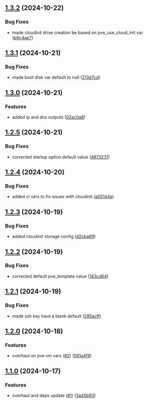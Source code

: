 ## [1.3.2](https://github.com/Johnny-Knighten/terraform-homelab-pve-vm/compare/1.3.1...1.3.2) (2024-10-22)


### Bug Fixes

* made cloudinit drive creation be based on pve_use_cloud_init var ([b9c4ae7](https://github.com/Johnny-Knighten/terraform-homelab-pve-vm/commit/b9c4ae72f12a613f2e9c3692d9ef887026b07177))

## [1.3.1](https://github.com/Johnny-Knighten/terraform-homelab-pve-vm/compare/1.3.0...1.3.1) (2024-10-21)


### Bug Fixes

* made boot disk var default to null ([213d7cd](https://github.com/Johnny-Knighten/terraform-homelab-pve-vm/commit/213d7cd5bb17577da1a779ad395acd8cba4bac99))

## [1.3.0](https://github.com/Johnny-Knighten/terraform-homelab-pve-vm/compare/1.2.5...1.3.0) (2024-10-21)


### Features

* added ip and dns outputs ([02ac0a8](https://github.com/Johnny-Knighten/terraform-homelab-pve-vm/commit/02ac0a8d10ab9325ad833c9c7294e12c9e75a3e2))

## [1.2.5](https://github.com/Johnny-Knighten/terraform-homelab-pve-vm/compare/1.2.4...1.2.5) (2024-10-21)


### Bug Fixes

* corrected startup option default value ([4873231](https://github.com/Johnny-Knighten/terraform-homelab-pve-vm/commit/48732318a2b3a0227dc00190771a8b956e19dc5a))

## [1.2.4](https://github.com/Johnny-Knighten/terraform-homelab-pve-vm/compare/1.2.3...1.2.4) (2024-10-20)


### Bug Fixes

* added ci vars to fix issues with cloudinit ([a05144a](https://github.com/Johnny-Knighten/terraform-homelab-pve-vm/commit/a05144a5c66ef2db69e328ed1465711fd6925102))

## [1.2.3](https://github.com/Johnny-Knighten/terraform-homelab-pve-vm/compare/1.2.2...1.2.3) (2024-10-19)


### Bug Fixes

* added cloudinit storage config ([d2cba69](https://github.com/Johnny-Knighten/terraform-homelab-pve-vm/commit/d2cba69d2ce409bdecc1332613cd71e82cf3b504))

## [1.2.2](https://github.com/Johnny-Knighten/terraform-homelab-pve-vm/compare/1.2.1...1.2.2) (2024-10-19)


### Bug Fixes

* corrected default pve_template value ([143cd64](https://github.com/Johnny-Knighten/terraform-homelab-pve-vm/commit/143cd64cdcd18924bfdfc36d051c842ce9d9778f))

## [1.2.1](https://github.com/Johnny-Knighten/terraform-homelab-pve-vm/compare/1.2.0...1.2.1) (2024-10-19)


### Bug Fixes

* made ssh key have a blank default ([285acff](https://github.com/Johnny-Knighten/terraform-homelab-pve-vm/commit/285acff40e7b449f172ca1e600442409af675e20))

## [1.2.0](https://github.com/Johnny-Knighten/terraform-homelab-pve-vm/compare/1.1.0...1.2.0) (2024-10-18)


### Features

* overhaul on pve vm vars ([#2](https://github.com/Johnny-Knighten/terraform-homelab-pve-vm/issues/2)) ([581a4f9](https://github.com/Johnny-Knighten/terraform-homelab-pve-vm/commit/581a4f9daadb32b225b8dbaf73a834d882566876))

## [1.1.0](https://github.com/Johnny-Knighten/terraform-homelab-pve-vm/compare/v1.0.0...1.1.0) (2024-10-17)


### Features

* overhaul and deps update ([#1](https://github.com/Johnny-Knighten/terraform-homelab-pve-vm/issues/1)) ([3a45b93](https://github.com/Johnny-Knighten/terraform-homelab-pve-vm/commit/3a45b93c71767fbad2e3b6d84df312c69c5b0d0f))
